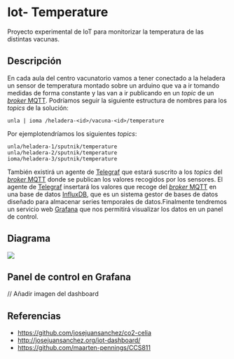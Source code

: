 # Iot- Temperature

Proyecto experimental de IoT para monitorizar la temperatura de las distintas vacunas.
## Descripción

En cada aula del centro vacunatorio vamos a tener conectado a la heladera un sensor de temperatura montado sobre un arduino que va a ir tomando medidas de forma constante y las van a ir publicando en un *topic* de un [*broker* MQTT](http://mqtt.org). Podríamos seguir la siguiente estructura de nombres para los *topics* de la solución:

```
unla | ioma /heladera-<id>/vacuna-<id>/temperature
```

Por ejemplotendríamos los siguientes *topics*:

```
unla/heladera-1/sputnik/temperature
unla/heladera-2/sputnik/temperature
ioma/heladera-3/sputnik/temperature
```

También existirá un agente de [Telegraf](https://www.influxdata.com/time-series-platform/telegraf/) que estará suscrito a los  *topics* del [*broker* MQTT](http://mqtt.org) donde se publican los valores recogidos por los sensores.  El agente de [Telegraf](https://www.influxdata.com/time-series-platform/telegraf/) insertará los valores que recoge del [*broker* MQTT](http://mqtt.org) en una base de datos [InfluxDB](https://www.influxdata.com/), que es un sistema gestor de bases de datos diseñado para almacenar series temporales de datos.Finalmente tendremos un servicio web [Grafana](https://grafana.com) que nos permitirá visualizar los datos en un panel de control.

## Diagrama

![](images/diagram.png)

## Panel de control en Grafana

// Añadir imagen del dashboard

## Referencias
- https://github.com/josejuansanchez/co2-celia
- http://josejuansanchez.org/iot-dashboard/
- https://github.com/maarten-pennings/CCS811
